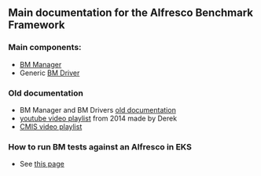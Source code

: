 ## Main documentation for the Alfresco Benchmark Framework

### Main components:

* [BM Manager](/docs/bm-manager/README.md)
* Generic [BM Driver](/docs/bm-driver/README.md)

### Old documentation

* BM Manager and BM Drivers [old documentation](/docs/old/Alfresco_Benchmark_Toolkit_2.0-Load_and_Scalability_testing-Sep_2015.pdf)
* [youtube video playlist](https://www.youtube.com/watch?v=CXFH_1lFvsk&list=PLktNOqTikHe_Uy6UNIic0U_ga44XK0voi) from 2014 made by Derek 
* [CMIS video playlist](https://www.youtube.com/watch?v=_8w5TxjBgh4&list=PLktNOqTikHe8wXFvWnV8s7TbTlV4K2flf)

### How to run BM tests against an Alfresco in EKS

* See [this page](/docs/RunBenchmarkOnAWS.md)

